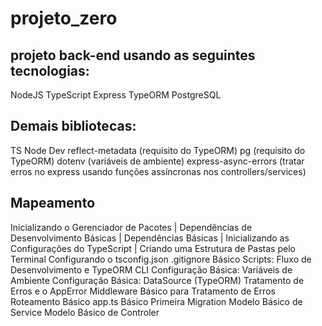 # projeto_zero


## projeto back-end usando as seguintes tecnologias:

NodeJS
TypeScript
Express
TypeORM
PostgreSQL

## Demais bibliotecas:

TS Node Dev
reflect-metadata (requisito do TypeORM)
pg (requisito do TypeORM)
dotenv (variáveis de ambiente)
express-async-errors (tratar erros no express usando funções assíncronas nos controllers/services)


## Mapeamento
Inicializando o Gerenciador de Pacotes |
Dependências de Desenvolvimento Básicas |
Dependências Básicas |
Inicializando as Configurações do TypeScript |
Criando uma Estrutura de Pastas pelo Terminal
Configurando o tsconfig.json
.gitignore Básico
Scripts: Fluxo de Desenvolvimento e TypeORM CLI
Configuração Básica: Variáveis de Ambiente
Configuração Básica: DataSource (TypeORM)
Tratamento de Erros e o AppError
Middleware Básico para Tratamento de Erros
Roteamento Básico
app.ts Básico
Primeira Migration
Modelo Básico de Service
Modelo Básico de Controler
